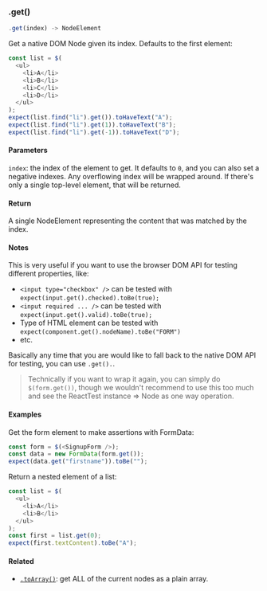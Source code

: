 ### .get()

```js
.get(index) -> NodeElement
```

Get a native DOM Node given its index. Defaults to the first element:

```js
const list = $(
  <ul>
    <li>A</li>
    <li>B</li>
    <li>C</li>
    <li>D</li>
  </ul>
);
expect(list.find("li").get()).toHaveText("A");
expect(list.find("li").get(1)).toHaveText("B");
expect(list.find("li").get(-1)).toHaveText("D");
```

#### Parameters

`index`: the index of the element to get. It defaults to `0`, and you can also set a negative indexes. Any overflowing index will be wrapped around. If there's only a single top-level element, that will be returned.

#### Return

A single NodeElement representing the content that was matched by the index.

#### Notes

This is very useful if you want to use the browser DOM API for testing different properties, like:

- `<input type="checkbox" />` can be tested with `expect(input.get().checked).toBe(true);`
- `<input required ... />` can be tested with `expect(input.get().valid).toBe(true);`
- Type of HTML element can be tested with `expect(component.get().nodeName).toBe("FORM")`
- etc.

Basically any time that you are would like to fall back to the native DOM API for testing, you can use `.get().`.

> Technically if you want to wrap it again, you can simply do `$(form.get())`, though we wouldn't recommend to use this too much and see the ReactTest instance => Node as one way operation.

#### Examples

Get the form element to make assertions with FormData:

```js
const form = $(<SignupForm />);
const data = new FormData(form.get());
expect(data.get("firstname")).toBe("");
```

Return a nested element of a list:

```js
const list = $(
  <ul>
    <li>A</li>
    <li>B</li>
  </ul>
);
const first = list.get(0);
expect(first.textContent).toBe("A");
```

#### Related

- [`.toArray()`](#toarray): get ALL of the current nodes as a plain array.
